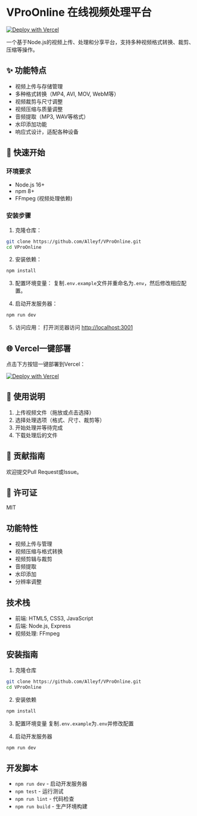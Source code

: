 # VProOnline 在线视频处理平台

[![Deploy with Vercel](https://vercel.com/button)](https://vercel.com/new/clone?repository-url=https://github.com/Alleyf/VProOnline)

一个基于Node.js的视频上传、处理和分享平台，支持多种视频格式转换、裁剪、压缩等操作。

## ✨ 功能特点

- 视频上传与存储管理
- 多种格式转换（MP4, AVI, MOV, WebM等）
- 视频裁剪与尺寸调整
- 视频压缩与质量调整
- 音频提取（MP3, WAV等格式）
- 水印添加功能
- 响应式设计，适配各种设备

## 🚀 快速开始

### 环境要求
- Node.js 16+
- npm 8+
- FFmpeg (视频处理依赖)

### 安装步骤

1. 克隆仓库：
```bash
git clone https://github.com/Alleyf/VProOnline.git
cd VProOnline
```

2. 安装依赖：
```bash
npm install
```

3. 配置环境变量：
复制`.env.example`文件并重命名为`.env`，然后修改相应配置。

4. 启动开发服务器：
```bash
npm run dev
```

5. 访问应用：
打开浏览器访问 [http://localhost:3001](http://localhost:3001)

## 🌐 Vercel一键部署

点击下方按钮一键部署到Vercel：

[![Deploy with Vercel](https://vercel.com/button)](https://vercel.com/new/clone?repository-url=https://github.com/Alleyf/VProOnline)

## 📝 使用说明

1. 上传视频文件（拖放或点击选择）
2. 选择处理选项（格式、尺寸、裁剪等）
3. 开始处理并等待完成
4. 下载处理后的文件

## 🤝 贡献指南

欢迎提交Pull Request或Issue。

## 📄 许可证

MIT

## 功能特性

- 视频上传与管理
- 视频压缩与格式转换
- 视频剪辑与裁剪
- 音频提取
- 水印添加
- 分辨率调整

## 技术栈

- 前端: HTML5, CSS3, JavaScript
- 后端: Node.js, Express
- 视频处理: FFmpeg

## 安装指南

1. 克隆仓库
```bash
git clone https://github.com/Alleyf/VProOnline.git
cd VProOnline
```

2. 安装依赖
```bash
npm install
```

3. 配置环境变量
复制`.env.example`为`.env`并修改配置

4. 启动开发服务器
```bash
npm run dev
```

## 开发脚本

- `npm run dev` - 启动开发服务器
- `npm test` - 运行测试
- `npm run lint` - 代码检查
- `npm run build` - 生产环境构建